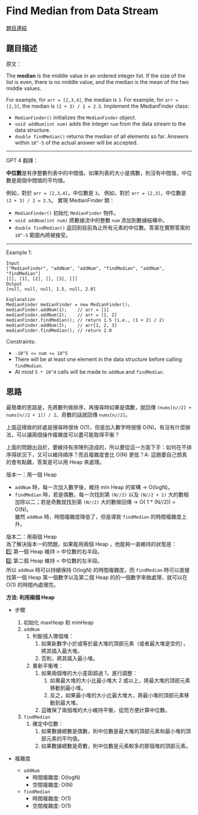 # Find Median from Data Stream

[題目連結](https://leetcode.com/problems/find-median-from-data-stream/description/)

## 題目描述
原文：

The **median** is the middle value in an ordered integer list. If the size of the list is even, there is no middle value, and the median is the mean of the two middle values.

For example, for `arr = [2,3,4]`, the median is `3`.
For example, for `arr = [2,3]`, the median is `(2 + 3) / 2 = 2.5`.
Implement the MedianFinder class:

* `MedianFinder()` initializes the `MedianFinder` object.
* `void addNum(int num)` adds the integer `num` from the data stream to the data structure.
* `double findMedian()` returns the median of all elements so far. Answers within `10^-5` of the actual answer will be accepted.

----

GPT 4 翻譯：

**中位數**是有序整數列表中的中間值。如果列表的大小是偶數，則沒有中間值，中位數是兩個中間值的平均值。

例如，對於 `arr = [2,3,4]`，中位數是 `3`。
例如，對於 `arr = [2,3]`，中位數是 `(2 + 3) / 2 = 2.5`。
實現 MedianFinder 類：

* `MedianFinder()` 初始化 `MedianFinder` 物件。
* `void addNum(int num)` 將數據流中的整數 `num` 添加到數據結構中。
* `double findMedian()` 返回到目前為止所有元素的中位數。答案在實際答案的 `10^-5` 範圍內將被接受。

----

Example 1:

```
Input
["MedianFinder", "addNum", "addNum", "findMedian", "addNum", "findMedian"]
[[], [1], [2], [], [3], []]
Output
[null, null, null, 1.5, null, 2.0]

Explanation
MedianFinder medianFinder = new MedianFinder();
medianFinder.addNum(1);    // arr = [1]
medianFinder.addNum(2);    // arr = [1, 2]
medianFinder.findMedian(); // return 1.5 (i.e., (1 + 2) / 2)
medianFinder.addNum(3);    // arr[1, 2, 3]
medianFinder.findMedian(); // return 2.0

```

Constraints:

* `-10^5 <= num <= 10^5`
* There will be at least one element in the data structure before calling `findMedian`.
* At most `5 * 10^4` calls will be made to `addNum` and `findMedian`.

## 思路

最簡單的思路是，先將數列做排序，再搜尋時如果是偶數，就回傳 `(nums[n//2] +  nums[n//2 + 1]) / 2`、奇數的話就回傳 `nums[n//2]`。  

上面這樣做的好處是搜尋時很快 O(1)，但是加入數字時很慢 O(N)。有沒有什麼辦法，可以讓兩個操作複雜度可以盡可能取得平衡？  

上面的問題出自於，要維持有序陣列造成的，所以要從這一方面下手：如何在不排序得狀況下，又可以維持順序？而且複雜度會比 O(N) 更低？A: 這題要自己想真的會有點難，答案是可以用 Heap 來處理。  

版本一：用一個 Heap  
* `addNum` 時，每一次加入數字後，維持 min Heap 的架構 -> O(logN)。
* `findMedian` 時，若是偶數，每一次找到第 `(N//2)` 以及 `(N//2 + 1)` 大的數相加除以二；若是奇數就找到第 `(N//2)` 大的數做回傳 -> O( 1 * (N//2)) = O(N)。  
雖然 `addNum` 時，時間複雜度降低了，但是導致 `findMedian` 的時間複雜度上升。  

版本二：用兩個 Heap  
為了解決版本一的問題，如果能用兩個 Heap ，他能夠一直維持的狀態是：  
1️⃣ 第一個 Heap 維持 > 中位數的右半段。  
2️⃣ 第二個 Heap 維持 < 中位數的左半段。  
所以 `addNum` 時可以持續保持 O(logN) 的時間複雜度，而 `findMedian` 時可以直接找第一個 Heap 第一個數字以及第二個 Heap 的的一個數字來做處理，就可以在 O(1) 的時間內處理完。  


**方法: 利用兩個 Heap**

* 步驟
  1. 初始化 maxHeap 和 minHeap
  2. `addNum`
     1. 判斷插入哪個堆：
        1. 如果新數字小於或等於最大堆的頂部元素（或者最大堆是空的），將其插入最大堆。
        2. 否則，將其插入最小堆。
     2. 重新平衡堆：
        1. 如果兩個堆的大小差距超過 1，進行調整：
           1. 如果最大堆的大小比最小堆大 2 或以上，將最大堆的頂部元素移動到最小堆。
           2. 反之，如果最小堆的大小比最大堆大，將最小堆的頂部元素移動到最大堆。
        2. 這確保了兩個堆的大小維持平衡，從而方便計算中位數。
  3. `findMedian`
     1. 確定中位數：
        1. 如果數據總數是偶數，則中位數是最大堆的頂部元素和最小堆的頂部元素的平均值。
        2. 如果數據總數是奇數，則中位數是元素較多的那個堆的頂部元素。

* 複雜度
  * `addNum`
    * 時間複雜度: O(logN)
    * 空間複雜度: O(N)
  * `findMedian`
    * 時間複雜度: O(1)
    * 空間複雜度: O(1)
